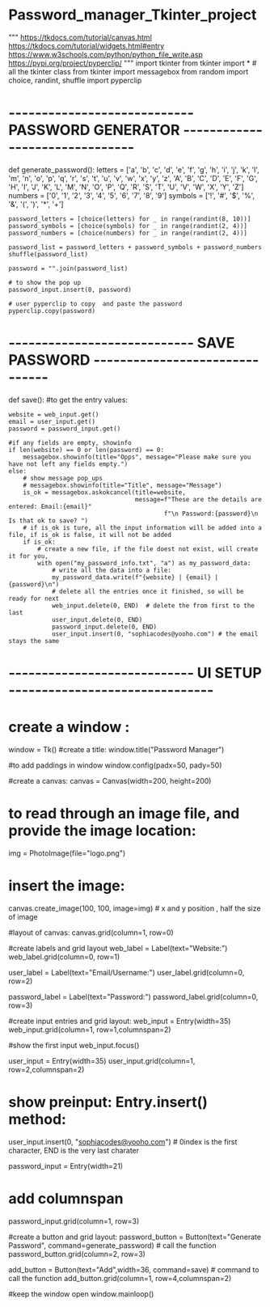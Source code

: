 # Password_manager_Tkinter_project
"""
https://tkdocs.com/tutorial/canvas.html
https://tkdocs.com/tutorial/widgets.html#entry
https://www.w3schools.com/python/python_file_write.asp
https://pypi.org/project/pyperclip/
"""
import tkinter
from tkinter import *  # all the tkinter class
from tkinter import messagebox
from random import choice, randint, shuffle
import pyperclip
# ---------------------------- PASSWORD GENERATOR ------------------------------- #
def generate_password():
    letters = ['a', 'b', 'c', 'd', 'e', 'f', 'g', 'h', 'i', 'j', 'k', 'l', 'm', 'n', 'o', 'p', 'q', 'r', 's', 't', 'u', 'v', 'w', 'x', 'y', 'z', 'A', 'B', 'C', 'D', 'E', 'F', 'G', 'H', 'I', 'J', 'K', 'L', 'M', 'N', 'O', 'P', 'Q', 'R', 'S', 'T', 'U', 'V', 'W', 'X', 'Y', 'Z']
    numbers = ['0', '1', '2', '3', '4', '5', '6', '7', '8', '9']
    symbols = ['!', '#', '$', '%', '&', '(', ')', '*', '+']

    password_letters = [choice(letters) for _ in range(randint(8, 10))]
    password_symbols = [choice(symbols) for _ in range(randint(2, 4))]
    password_numbers = [choice(numbers) for _ in range(randint(2, 4))]

    password_list = password_letters + password_symbols + password_numbers
    shuffle(password_list)

    password = "".join(password_list)

    # to show the pop up
    password_input.insert(0, password)

    # user pyperclip to copy  and paste the password
    pyperclip.copy(password)


# ---------------------------- SAVE PASSWORD ------------------------------- #
def save():
    #to get the entry values:

    website = web_input.get()
    email = user_input.get()
    password = password_input.get()

    #if any fields are empty, showinfo
    if len(website) == 0 or len(password) == 0:
        messagebox.showinfo(title="Opps", message="Please make sure you have not left any fields empty.")
    else:
        # show message pop_ups
        # messagebox.showinfo(title="Title", message="Message")
        is_ok = messagebox.askokcancel(title=website,
                                       message=f"These are the details are entered: Email:{email}"
                                               f"\n Password:{password}\n Is that ok to save? ")
        # if is_ok is ture, all the input information will be added into a file, if is_ok is false, it will not be added
        if is_ok:
            # create a new file, if the file doest not exist, will create it for you,
            with open("my_password_info.txt", "a") as my_password_data:
                # write all the data into a file:
                my_password_data.write(f"{website} | {email} | {password}\n")
                # delete all the entries once it finished, so will be ready for next
                web_input.delete(0, END)  # delete the from first to the last
                user_input.delete(0, END)
                password_input.delete(0, END)
                user_input.insert(0, "sophiacodes@yooho.com") # the email stays the same


# ---------------------------- UI SETUP ------------------------------- #
# create a window :
window = Tk()
#create a title:
window.title("Password Manager")

#to add paddings in window
window.config(padx=50, pady=50)


#create a canvas:
canvas = Canvas(width=200, height=200)

# to read through an image file, and provide the image location:
img = PhotoImage(file="logo.png")


# insert the image:
canvas.create_image(100, 100, image=img) # x and y position , half the size of image


#layout of canvas:
canvas.grid(column=1, row=0)

#create labels and grid layout
web_label = Label(text="Website:")
web_label.grid(column=0, row=1)



user_label = Label(text="Email/Username:")
user_label.grid(column=0, row=2)

password_label = Label(text="Password:")
password_label.grid(column=0, row=3)

#create input entries and grid layout:
web_input = Entry(width=35)
web_input.grid(column=1, row=1,columnspan=2)

#show the first input
web_input.focus()

user_input = Entry(width=35)
user_input.grid(column=1, row=2,columnspan=2)

# show preinput: Entry.insert() method:
user_input.insert(0, "sophiacodes@yooho.com")  # 0index is the first character, END is the very last charater

password_input = Entry(width=21)
# add columnspan
password_input.grid(column=1, row=3)

#create a button and grid layout:
password_button = Button(text="Generate Password", command=generate_password)  # call the function
password_button.grid(column=2, row=3)

add_button = Button(text="Add",width=36, command=save) # command to call the function
add_button.grid(column=1, row=4,columnspan=2)

#keep the window open
window.mainloop()
